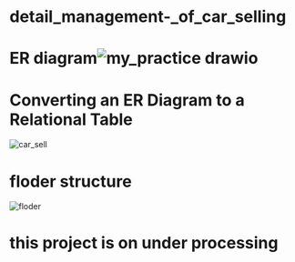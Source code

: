 # detail_management-_of_car_selling
# ER diagram![my_practice drawio](https://user-images.githubusercontent.com/106763609/171778239-ff65dfb2-5868-4e75-8a5e-d939ad529dfe.png)
# Converting an ER Diagram to a Relational Table
![car_sell](https://user-images.githubusercontent.com/106763609/171778839-f449db69-b908-4afb-8e28-d133a8576831.png)
# floder structure
![floder](https://user-images.githubusercontent.com/106763609/171913369-0a721a9a-2c04-4944-8c78-517b2e7fe1d1.png)
# this project is on under processing
